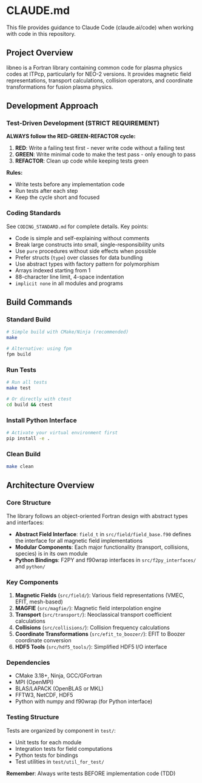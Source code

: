 # CLAUDE.md

This file provides guidance to Claude Code (claude.ai/code) when working with code in this repository.

## Project Overview

libneo is a Fortran library containing common code for plasma physics codes at ITPcp, particularly for NEO-2 versions. It provides magnetic field representations, transport calculations, collision operators, and coordinate transformations for fusion plasma physics.

## Development Approach

### Test-Driven Development (STRICT REQUIREMENT)
**ALWAYS follow the RED-GREEN-REFACTOR cycle:**

1. **RED**: Write a failing test first - never write code without a failing test
2. **GREEN**: Write minimal code to make the test pass - only enough to pass
3. **REFACTOR**: Clean up code while keeping tests green

**Rules:**
- Write tests before any implementation code
- Run tests after each step
- Keep the cycle short and focused

### Coding Standards
See `CODING_STANDARD.md` for complete details. Key points:
- Code is simple and self-explaining without comments
- Break large constructs into small, single-responsibility units
- Use `pure` procedures without side effects when possible
- Prefer structs (`type`) over classes for data bundling
- Use abstract types with factory pattern for polymorphism
- Arrays indexed starting from 1
- 88-character line limit, 4-space indentation
- `implicit none` in all modules and programs

## Build Commands

### Standard Build
```bash
# Simple build with CMake/Ninja (recommended)
make

# Alternative: using fpm
fpm build
```

### Run Tests
```bash
# Run all tests
make test

# Or directly with ctest
cd build && ctest
```

### Install Python Interface
```bash
# Activate your virtual environment first
pip install -e .
```

### Clean Build
```bash
make clean
```

## Architecture Overview

### Core Structure
The library follows an object-oriented Fortran design with abstract types and interfaces:

- **Abstract Field Interface**: `field_t` in `src/field/field_base.f90` defines the interface for all magnetic field implementations
- **Modular Components**: Each major functionality (transport, collisions, species) is in its own module
- **Python Bindings**: F2PY and f90wrap interfaces in `src/f2py_interfaces/` and `python/`

### Key Components

1. **Magnetic Fields** (`src/field/`): Various field representations (VMEC, EFIT, mesh-based)
2. **MAGFIE** (`src/magfie/`): Magnetic field interpolation engine
3. **Transport** (`src/transport/`): Neoclassical transport coefficient calculations
4. **Collisions** (`src/collisions/`): Collision frequency calculations
5. **Coordinate Transformations** (`src/efit_to_boozer/`): EFIT to Boozer coordinate conversion
6. **HDF5 Tools** (`src/hdf5_tools/`): Simplified HDF5 I/O interface

### Dependencies
- CMake 3.18+, Ninja, GCC/GFortran
- MPI (OpenMPI)
- BLAS/LAPACK (OpenBLAS or MKL)
- FFTW3, NetCDF, HDF5
- Python with numpy and f90wrap (for Python interface)

### Testing Structure
Tests are organized by component in `test/`:
- Unit tests for each module
- Integration tests for field computations
- Python tests for bindings
- Test utilities in `test/util_for_test/`

**Remember**: Always write tests BEFORE implementation code (TDD)